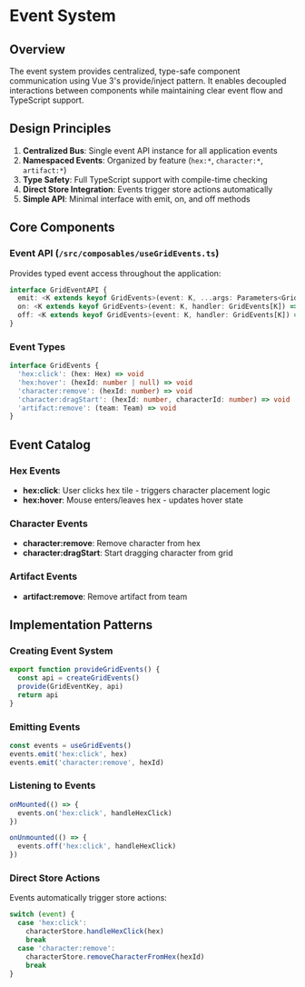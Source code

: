 # Event System

## Overview

The event system provides centralized, type-safe component communication using Vue 3's provide/inject pattern. It enables decoupled interactions between components while maintaining clear event flow and TypeScript support.

## Design Principles

1. **Centralized Bus**: Single event API instance for all application events
2. **Namespaced Events**: Organized by feature (`hex:*`, `character:*`, `artifact:*`)
3. **Type Safety**: Full TypeScript support with compile-time checking
4. **Direct Store Integration**: Events trigger store actions automatically
5. **Simple API**: Minimal interface with emit, on, and off methods

## Core Components

### Event API (`/src/composables/useGridEvents.ts`)

Provides typed event access throughout the application:

```typescript
interface GridEventAPI {
  emit: <K extends keyof GridEvents>(event: K, ...args: Parameters<GridEvents[K]>) => void
  on: <K extends keyof GridEvents>(event: K, handler: GridEvents[K]) => void
  off: <K extends keyof GridEvents>(event: K, handler: GridEvents[K]) => void
}
```

### Event Types

```typescript
interface GridEvents {
  'hex:click': (hex: Hex) => void
  'hex:hover': (hexId: number | null) => void
  'character:remove': (hexId: number) => void
  'character:dragStart': (hexId: number, characterId: number) => void
  'artifact:remove': (team: Team) => void
}
```

## Event Catalog

### Hex Events

- **hex:click**: User clicks hex tile - triggers character placement logic
- **hex:hover**: Mouse enters/leaves hex - updates hover state

### Character Events

- **character:remove**: Remove character from hex
- **character:dragStart**: Start dragging character from grid

### Artifact Events

- **artifact:remove**: Remove artifact from team

## Implementation Patterns

### Creating Event System

```typescript
export function provideGridEvents() {
  const api = createGridEvents()
  provide(GridEventKey, api)
  return api
}
```

### Emitting Events

```typescript
const events = useGridEvents()
events.emit('hex:click', hex)
events.emit('character:remove', hexId)
```

### Listening to Events

```typescript
onMounted(() => {
  events.on('hex:click', handleHexClick)
})

onUnmounted(() => {
  events.off('hex:click', handleHexClick)
})
```

### Direct Store Actions

Events automatically trigger store actions:

```typescript
switch (event) {
  case 'hex:click':
    characterStore.handleHexClick(hex)
    break
  case 'character:remove':
    characterStore.removeCharacterFromHex(hexId)
    break
}
```
